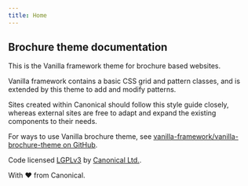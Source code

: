 ```yaml
---
title: Home
---
```


## Brochure theme documentation

This is the Vanilla framework theme for brochure based websites.

Vanilla framework contains a basic CSS grid and pattern classes, and is extended by this theme to add and modify patterns.

Sites created within Canonical should follow this style guide closely, whereas external sites are free to adapt and expand the existing components to their needs.

For ways to use Vanilla brochure theme, see [vanilla-framework/vanilla-brochure-theme on GitHub](https://github.com/vanilla-framework/vanilla-brochure-theme).

Code licensed [LGPLv3](http://opensource.org/licenses/lgpl-3.0.html) by [Canonical Ltd.](http://www.canonical.com/).

With ♥ from Canonical.

